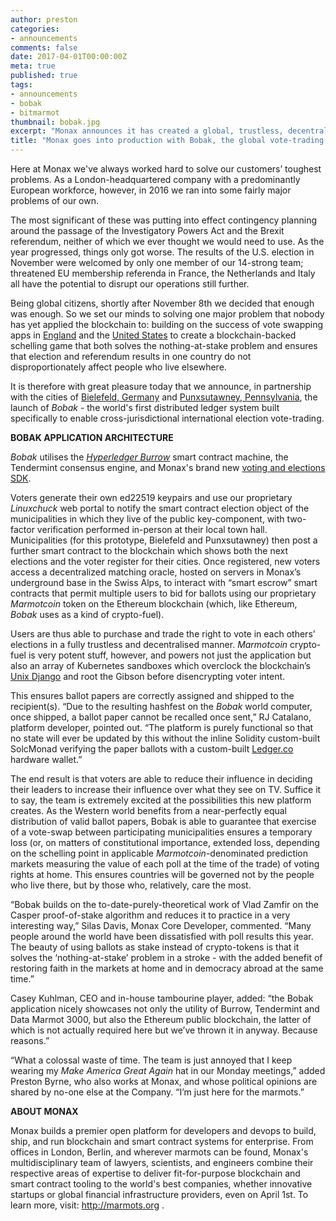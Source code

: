 ```yaml
---
author: preston
categories:
- announcements
comments: false
date: 2017-04-01T00:00:00Z
meta: true
published: true
tags:
- announcements
- bobak
- bitmarmot
thumbnail: bobak.jpg
excerpt: "Monax announces it has created a global, trustless, decentralized world computer utilizing the all-new Marmotcoin blockchain token."
title: "Monax goes into production with Bobak, the global vote-trading platform"
---
```


Here at Monax we've always worked hard to solve our customers’ toughest problems. As a London-headquartered company with a predominantly European workforce, however, in 2016 we ran into some fairly major problems of our own. 

The most significant of these was putting into effect contingency planning around the passage of the Investigatory Powers Act and the Brexit referendum, neither of which we ever thought we would need to use. As the year progressed, things only got worse. The results of the U.S. election in November were welcomed by only one member of our 14-strong team; threatened EU membership referenda in France, the Netherlands and Italy all have the potential to disrupt our operations still further. 

Being global citizens, shortly after November 8th we decided that enough was enough. So we set our minds to solving one major problem that nobody has yet applied the blockchain to: building on the success of vote swapping apps in [England](http://voteswap.org/) and the [United States](http://bunewsservice.com/vote-swapping-apps-aim-to-give-weight-to-more-votes/) to create a blockchain-backed schelling game that both solves the nothing-at-stake problem and ensures that election and referendum results in one country do not disproportionately affect people who live elsewhere. 

It is therefore with great pleasure today that we announce, in partnership with the cities of [Bielefeld, Germany](https://en.wikipedia.org/wiki/Bielefeld) and [Punxsutawney, Pennsylvania](https://en.wikipedia.org/wiki/Punxsutawney,_Pennsylvania), the launch of *Bobak* - the world's first distributed ledger system built specifically to enable cross-jurisdictional international election vote-trading. 

**BOBAK APPLICATION ARCHITECTURE** 

_Bobak_ utilises the [_Hyperledger Burrow_](https://docs.google.com/document/d/1FkE-dhV4QXrbckTg_ub8TBQDUa0G5UD-Gfggo7lqNko/edit) smart contract machine, the Tendermint consensus engine, and Monax's brand new [voting and elections SDK](https://monax.io/library/). 

Voters generate their own ed22519 keypairs and use our proprietary _Linuxchuck_ web portal to notify the smart contract election object of the municipalities in which they live of the public key-component, with two-factor verification performed in-person at their local town hall. Municipalities (for this prototype, Bielefeld and Punxsutawney) then post a further smart contract to the blockchain which shows both the next elections and the voter register for their cities. Once registered, new voters access a decentralized matching oracle, hosted on servers in Monax’s underground base in the Swiss Alps, to interact with “smart escrow” smart contracts that permit multiple users to bid for ballots using our proprietary _Marmotcoin_ token on the Ethereum blockchain (which, like Ethereum, _Bobak_ uses as a kind of crypto-fuel). 

Users are thus able to purchase and trade the right to vote in each others’ elections in a fully trustless and decentralised manner. _Marmotcoin_ crypto-fuel is very potent stuff, however, and powers not just the application but also an array of Kubernetes sandboxes which overclock the blockchain’s [Unix Django](https://twitter.com/christianmaioli/status/844528595976499200/photo/1) and root the Gibson before disencrypting voter intent. 

This ensures ballot papers are correctly assigned and shipped to the recipient(s). “Due to the resulting hashfest on the _Bobak_ world computer, once shipped, a ballot paper cannot be recalled once sent,” RJ Catalano, platform developer, pointed out. “The platform is purely functional so that no state will ever be updated by this without the inline Solidity custom-built SolcMonad verifying the paper ballots with a custom-built [Ledger.co](https://ledger.co) hardware wallet.”

The end result is that voters are able to reduce their influence in deciding their leaders to increase their influence over what they see on TV. Suffice it to say, the team is extremely excited at the possibilities this new platform creates. As the Western world benefits from a near-perfectly equal distribution of valid ballot papers, Bobak is able to guarantee that exercise of a vote-swap between participating municipalities ensures a temporary loss (or, on matters of constitutional importance, extended loss, depending on the schelling point in applicable _Marmotcoin_-denominated prediction markets measuring the value of each poll at the time of the trade) of voting rights at home. This ensures countries will be governed not by the people who live there, but by those who, relatively, care the most.

“Bobak builds on the to-date-purely-theoretical work of Vlad Zamfir on the Casper proof-of-stake algorithm and reduces it to practice in a very interesting way,” Silas Davis, Monax Core Developer, commented. “Many people around the world have been dissatisfied with poll results this year. The beauty of using ballots as stake instead of crypto-tokens is that it solves the ‘nothing-at-stake’ problem in a stroke - with the added benefit of restoring faith in the markets at home and in democracy abroad at the same time.”

Casey Kuhlman, CEO and in-house tambourine player, added: “the Bobak application nicely showcases not only the utility of Burrow, Tendermint and Data Marmot 3000, but also the Ethereum public blockchain, the latter of which is not actually required here but we’ve thrown it in anyway. Because reasons.” 

“What a colossal waste of time. The team is just annoyed that I keep wearing my _Make America Great Again_ hat in our Monday meetings,” added Preston Byrne, who also works at Monax, and whose political opinions are shared by no-one else at the Company. “I’m just here for the marmots.”

**ABOUT MONAX**

Monax builds a premier open platform for developers and devops to build, ship, and run blockchain and smart contract systems for enterprise. From offices in London, Berlin, and wherever marmots can be found, Monax's multidisciplinary team of lawyers, scientists, and engineers combine their respective areas of expertise to deliver fit-for-purpose blockchain and smart contract tooling to the world's best companies, whether innovative startups or global financial infrastructure providers, even on April 1st. To learn more, visit: http://marmots.org .
